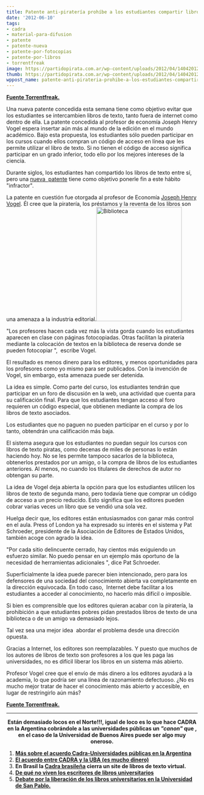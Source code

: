 ```yaml
---
title: Patente anti-piratería prohíbe a los estudiantes compartir libros de texto
date: '2012-06-10'
tags:
- cadra
- material-para-difusion
- patente
- patente-nueva
- patente-por-fotocopias
- patente-por-libros
- torrentfreak
image: https://partidopirata.com.ar/wp-content/uploads/2012/04/140420121270.jpg
thumb: https://partidopirata.com.ar/wp-content/uploads/2012/04/140420121270-150x150.jpg
wppost_name: patente-anti-pirateria-prohibe-a-los-estudiantes-compartir-libros-de-texto
---
```


<strong><a href="https://torrentfreak.com/anti-piracy-patent-prevents-students-from-sharing-books-120610/" target="_blank">Fuente Torrentfreak.</a><a>
</a></strong>

Una nueva patente concedida esta semana tiene como objetivo evitar que los estudiantes se intercambien libros de texto, tanto fuera de internet como dentro de ella. La patente concedida al profesor de economía Joseph Henry Vogel espera insertar aún más al mundo de la edición en el mundo académico. Bajo esta propuesta, los estudiantes sólo pueden participar en los cursos cuando ellos compran un código de acceso en línea que les permite utilizar el libro de texto. Si no tienen el código de acceso significa participar en un grado inferior, todo ello por los mejores intereses de la ciencia.

Durante siglos, los estudiantes han compartido los libros de texto entre sí, pero una <a href="http://www.patentgenius.com/patent/8195571.html">nueva  patente</a> tiene como objetivo ponerle fin a este hábito "infractor".

La patente en cuestión fue otorgada al profesor de Economía <a href="http://josephhenryvogel.com/home.html">Joseph Henry Vogel</a>. Él cree que la piratería, los préstamos y la reventa de los libros son una amenaza a la industria editorial.<a href="https://partidopirata.com.ar/wp-content/uploads/2012/04/140420121270.jpg"><img class="size-medium wp-image-4011 alignright" title="Biblioteca" src="https://partidopirata.com.ar/wp-content/uploads/2012/04/140420121270-225x300.jpg" alt="Biblioteca" width="225" height="300" /></a>

"Los profesores hacen cada vez más la vista gorda cuando los estudiantes aparecen en clase con páginas fotocopiadas. Otras facilitan la piratería mediante la colocación de textos en la biblioteca de reserva donde se pueden fotocopiar ",  escribe Vogel.

El resultado es menos dinero para los editores, y menos oportunidades para los profesores como yo mismo para ser publicados. Con la invención de Vogel, sin embargo, esta amenaza puede ser detenida.

La idea es simple. Como parte del curso, los estudiantes tendrán que participar en un foro de discusión en la web, una actividad que cuenta para su calificación final. Para que los estudiantes tengan acceso al foro requieren un código especial, que obtienen mediante la compra de los libros de texto asociados.

Los estudiantes que no paguen no pueden participar en el curso y por lo tanto, obtendrán una calificación más baja.

El sistema asegura que los estudiantes no puedan seguir los cursos con libros de texto piratas, como decenas de miles de personas lo están haciendo hoy. No se les permite tampoco sacarlos de la biblioteca, obtenerlos prestados por un amigo, o la compra de libros de los estudiantes anteriores. Al menos, no cuando los titulares de derechos de autor no obtengan su parte.

La idea de Vogel deja abierta la opción para que los estudiantes utilicen los libros de texto de segunda mano, pero todavía tiene que comprar un código de acceso a un precio reducido. Esto significa que los editores pueden cobrar varias veces un libro que se vendió una sola vez.

Huelga decir que, los editores están entusiasmados con ganar más control en el aula. Press of London ya ha expresado su interés en el sistema y Pat Schroeder, presidente de la Asociación de Editores de Estados Unidos, también acoge con agrado la idea.

"Por cada sitio delincuente cerrado, hay cientos más exiguiendo un esfuerzo similar. No puedo pensar en un ejemplo más oportuno de la necesidad de herramientas adicionales ", dice Pat Schroeder.

Superficialmente la idea puede parecer bien intencionado, pero para los defensores de una sociedad del conocimiento abierta va completamente en la dirección equivocada. En todo caso,  Internet debe facilitar a los estudiantes a acceder al conocimiento, no hacerlo más difícil o imposible.

Si bien es comprensible que los editores quieran acabar con la piratería, la prohibición a que estudiantes pobres pidan prestados libros de texto de una biblioteca o de un amigo va demasiado lejos.

Tal vez sea una mejor idea  abordar el problema desde una dirección opuesta.

Gracias a Internet, los editores son reemplazables. Y puesto que muchos de los autores de libros de texto son profesores a los que les paga las universidades, no es difícil liberar los libros en un sistema más abierto.

Profesor Vogel cree que el envío de más dinero a los editores ayudará a la academia, lo que podría ser una línea de razonamiento defectuoso. ¿No es mucho mejor tratar de hacer el conocimiento más abierto y accesible, en lugar de restringirlo aún más?

<strong><a href="https://torrentfreak.com/anti-piracy-patent-prevents-students-from-sharing-books-120610/" target="_blank">Fuente Torrentfreak.</a></strong>

<hr />
<p style="text-align: center;"><strong>Están demasiado locos en el Norte!!!, igual de loco es lo que hace CADRA en la Argentina cobrándole a las universidades públicas un<em> "canon" </em>que , en el caso de la Universidad de Buenos Aires puede ser algo muy oneroso.</strong></p>

<ol>
	<li><strong><a href="https://partidopirata.com.ar/2382/contra-la-extorsion-del-canon-por-fotocopias-en-la-uba">Más sobre el acuerdo Cadra-Universidades públicas en la Argentina</a></strong></li>
	<li><strong><a href="http://www.lanacion.com.ar/1127847-la-uba-pagara-derechos-por-las-fotocopias-que-usen-sus-alumnos" target="_blank">El acuerdo entre CADRA y la UBA (es mucho dinero)</a></strong></li>
	<li><strong> En Brasil la <a href="https://partidopirata.com.ar/4548/brasil-cierre-de-biblioteca-virtual-libro-impreso-pdf-legal-o-ilegal-livrosdehumanas-org-se-defiende">Cadra brasileña</a> cierra un site de libros de texto virtual.</strong></li>
	<li><strong><a href="https://partidopirata.com.ar/4183/de-que-no-viven-los-escritores-hoy-escritores-de-libros-universitarios">De qué no viven los escritores de libros universitarios</a></strong></li>
	<li><strong><a href="https://partidopirata.com.ar/3952/brasil-debate-por-la-liberacion-de-textos-universitarios-universidad-de-san-pablo">Debate por la liberación de los libros universitarios en la Universidad de San Pablo.</a></strong></li>
</ol>
&nbsp;

&nbsp;
